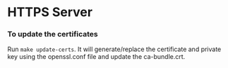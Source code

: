 # HTTPS Server

### To update the certificates
Run `make update-certs`.
It will generate/replace the certificate and private key using the openssl.conf file and update the ca-bundle.crt.